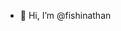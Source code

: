 - 👋 Hi, I’m @fishinathan


<!---
fishinathan/fishinathan is a ✨ special ✨ repository because its `README.md` (this file) appears on your GitHub profile.
You can click the Preview link to take a look at your changes.
--->
